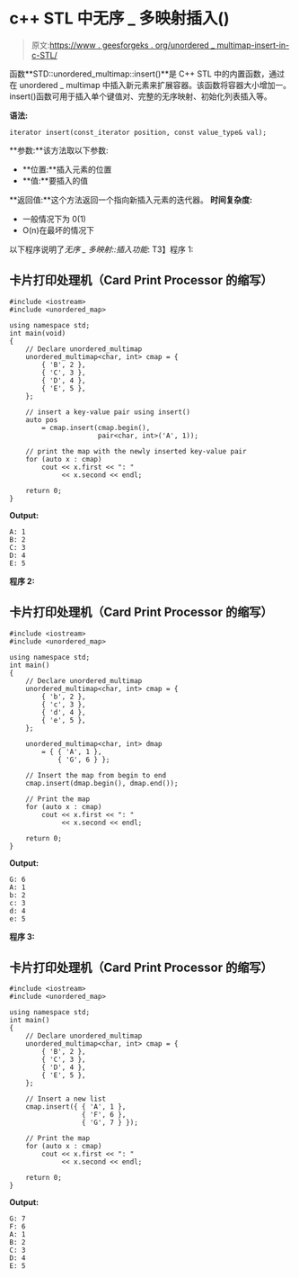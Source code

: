 # c++ STL 中无序 _ 多映射插入()

> 原文:[https://www . geesforgeks . org/unordered _ multimap-insert-in-c-STL/](https://www.geeksforgeeks.org/unordered_multimap-insert-in-c-stl/)

函数**STD::unordered_multimap::insert()**是 C++ STL 中的内置函数，通过在 unordered _ multimap 中插入新元素来扩展容器。该函数将容器大小增加一。insert()函数可用于插入单个键值对、完整的无序映射、初始化列表插入等。

**语法:**

```
iterator insert(const_iterator position, const value_type& val);
```

**参数:**该方法取以下参数:

*   **位置:**插入元素的位置
*   **值:**要插入的值

**返回值:**这个方法返回一个指向新插入元素的迭代器。
**时间复杂度:**

*   一般情况下为 0(1)
*   O(n)在最坏的情况下

以下程序说明了*无序 _ 多映射::插入功能*:
T3】程序 1:

## 卡片打印处理机（Card Print Processor 的缩写）

```
#include <iostream>
#include <unordered_map>

using namespace std;
int main(void)
{
    // Declare unordered_multimap
    unordered_multimap<char, int> cmap = {
        { 'B', 2 },
        { 'C', 3 },
        { 'D', 4 },
        { 'E', 5 },
    };

    // insert a key-value pair using insert()
    auto pos
        = cmap.insert(cmap.begin(),
                      pair<char, int>('A', 1));

    // print the map with the newly inserted key-value pair
    for (auto x : cmap)
        cout << x.first << ": "
             << x.second << endl;

    return 0;
}
```

**Output:** 

```
A: 1
B: 2
C: 3
D: 4
E: 5
```

**程序 2:**

## 卡片打印处理机（Card Print Processor 的缩写）

```
#include <iostream>
#include <unordered_map>

using namespace std;
int main()
{
    // Declare unordered_multimap
    unordered_multimap<char, int> cmap = {
        { 'b', 2 },
        { 'c', 3 },
        { 'd', 4 },
        { 'e', 5 },
    };

    unordered_multimap<char, int> dmap
        = { { 'A', 1 },
            { 'G', 6 } };

    // Insert the map from begin to end
    cmap.insert(dmap.begin(), dmap.end());

    // Print the map
    for (auto x : cmap)
        cout << x.first << ": "
             << x.second << endl;

    return 0;
}
```

**Output:** 

```
G: 6
A: 1
b: 2
c: 3
d: 4
e: 5
```

**程序 3:**

## 卡片打印处理机（Card Print Processor 的缩写）

```
#include <iostream>
#include <unordered_map>

using namespace std;
int main()
{
    // Declare unordered_multimap
    unordered_multimap<char, int> cmap = {
        { 'B', 2 },
        { 'C', 3 },
        { 'D', 4 },
        { 'E', 5 },
    };

    // Insert a new list
    cmap.insert({ { 'A', 1 },
                  { 'F', 6 },
                  { 'G', 7 } });

    // Print the map
    for (auto x : cmap)
        cout << x.first << ": "
             << x.second << endl;

    return 0;
}
```

**Output:** 

```
G: 7
F: 6
A: 1
B: 2
C: 3
D: 4
E: 5
```